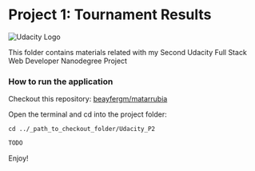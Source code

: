 # Project 1: Tournament Results 

![Udacity Logo](https://lh5.ggpht.com/2Khq0jHkIOhW2VKiGOcJ97rTslkGqu0fDoI-bqrvugAoop9eAFvA_wmneVDcGpaTFDEQCja7dTRQTnHZiA=s0)

This folder contains materials related with my Second Udacity Full Stack Web Developer Nanodegree Project

### How to run the application

Checkout this repository: [beayfergm/matarrubia](https://github.com/beayfergm/matarrubia)

Open the terminal and cd into the project folder:
```
cd ../_path_to_checkout_folder/Udacity_P2
```

```sh
TODO
```
 Enjoy!

